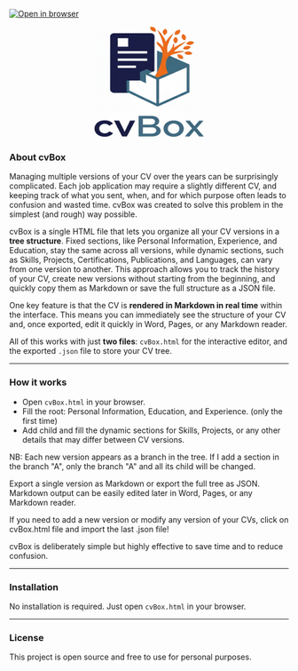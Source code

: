 [![Open in browser](https://img.shields.io/badge/Open_in_Browser-blue?logo=google-chrome)](cvBox.html)

<p align="center">
  <img src="./logo/logo_cvBox.png" alt="Logo" width="200" height="200"/>
</p>

### About cvBox

Managing multiple versions of your CV over the years can be surprisingly complicated. Each job application may require a slightly different CV, and keeping track of what you sent, when, and for which purpose often leads to confusion and wasted time. cvBox was created to solve this problem in the simplest (and rough) way possible.

cvBox is a single HTML file that lets you organize all your CV versions in a **tree structure**. Fixed sections, like Personal Information, Experience, and Education, stay the same across all versions, while dynamic sections, such as Skills, Projects, Certifications, Publications, and Languages, can vary from one version to another. This approach allows you to track the history of your CV, create new versions without starting from the beginning, and quickly copy them as Markdown or save the full structure as a JSON file.

One key feature is that the CV is **rendered in Markdown in real time** within the interface. This means you can immediately see the structure of your CV and, once exported, edit it quickly in Word, Pages, or any Markdown reader.

All of this works with just **two files**: `cvBox.html` for the interactive editor, and the exported `.json` file to store your CV tree.

---

### How it works

- Open `cvBox.html` in your browser.
- Fill the root: Personal Information, Education, and Experience. (only the first time) 
- Add child and fill the dynamic sections for Skills, Projects, or any other details that may differ between CV versions.  

NB: Each new version appears as a branch in the tree. If I add a section in the branch "A", only the branch "A" and all its child will be changed.    

Export a single version as Markdown or export the full tree as JSON. Markdown output can be easily edited later in Word, Pages, or any Markdown reader.

If you need to add a new version or modify any version of your CVs, click on cvBox.html file and import the last .json file!

cvBox is deliberately simple but highly effective to save time and to reduce confusion.

---

### Installation

No installation is required. Just open `cvBox.html` in your browser.

---

### License

This project is open source and free to use for personal purposes.
